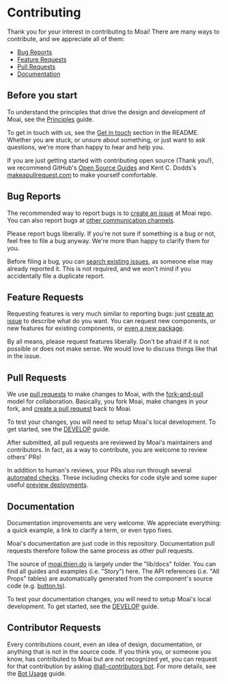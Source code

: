 # Contributing

Thank you for your interest in contributing to Moai! There are many ways to contribute, and we appreciate all of them:

-   [Bug Reports](#bug-reports)
-   [Feature Requests](#feature-requests)
-   [Pull Requests](#pull-requests)
-   [Documentation](#documentation)

## Before you start

To understand the principles that drive the design and development of Moai, see the [Principles](https://moai.thien.do/?path=/docs/intro-principles--page) guide.

To get in touch with us, see the [Get in touch](../README.md#get-in-touch) section in the README. Whether you are stuck, or unsure about something, or just want to ask questions, we're more than happy to hear and help you.

If you are just getting started with contributing open source (Thank you!), we recommend GitHub's [Open Source Guides](https://opensource.guide/how-to-contribute/) and Kent C. Dodds's [makeapullrequest.com](https://makeapullrequest.com) to make yourself comfortable.

## Bug Reports

The recommended way to report bugs is to [create an issue](https://github.com/moaijs/moai/issues/new/choose) at Moai repo. You can also report bugs at [other communication channels](#).

Please report bugs liberally. If you're not sure if something is a bug or not, feel free to file a bug anyway. We're more than happy to clarify them for you.

Before filing a bug, you can [search existing issues](https://github.com/moaijs/moai/issues), as someone else may already reported it. This is not required, and we won't mind if you accidentally file a duplicate report.

## Feature Requests

Requesting features is very much similar to reporting bugs: just [create an issue](https://github.com/moaijs/moai/issues/new/choose) to describe what do you want. You can request new components, or new features for existing components, or [even a new package](https://github.com/moaijs/moai/issues/233).

By all means, please request features liberally. Don't be afraid if it is not possible or does not make sense. We would love to discuss things like that in the issue.

## Pull Requests

We use [pull requests](https://help.github.com/articles/about-pull-requests/) to make changes to Moai, with the [fork-and-pull](https://docs.github.com/en/github/collaborating-with-pull-requests/getting-started/about-collaborative-development-models#fork-and-pull-model) model for collaboration. Basically, you fork Moai, make changes in your fork, and [create a pull request](https://github.com/moaijs/moai/compare) back to Moai.

To test your changes, you will need to setup Moai's local development. To get started, see the [DEVELOP](./DEVELOP.md) guide.

After submitted, all pull requests are reviewed by Moai's maintainers and contributors. In fact, as a way to contribute, you are welcome to review others' PRs!

In addition to human's reviews, your PRs also run through several [automated checks](https://docs.github.com/en/github/collaborating-with-pull-requests/collaborating-on-repositories-with-code-quality-features/about-status-checks). These including checks for code style and some super useful [preview deployments](https://vercel.com/docs/platform/deployments#preview).

## Documentation

Documentation improvements are very welcome. We appreciate everything: a quick example, a link to clarify a term, or even typo fixes.

Moai's documentation are just code in this repository. Documentation pull requests therefore follow the same process as other pull requests.

The source of [moai.thien.do](https://moai.thien.do) is largely under the "lib/docs" folder. You can find all guides and examples (i.e. "Story") here. The API references (i.e. "All Props" tables) are automatically generated from the component's source code (e.g. [button.ts](https://github.com/moaijs/moai/blob/main/lib/core/src/button/button.tsx)).

To test your documentation changes, you will need to setup Moai's local development. To get started, see the [DEVELOP](./DEVELOP.md) guide.

## Contributor Requests

Every contributions count, even an idea of design, documentation, or anything that is not in the source code. If you think you, or someone you know, has contributed to Moai but are not recognized yet, you can request for that contribution by asking [@all-contributors bot](https://allcontributors.org/). For more details, see the [Bot Usage](https://allcontributors.org/docs/en/bot/usage) guide.
